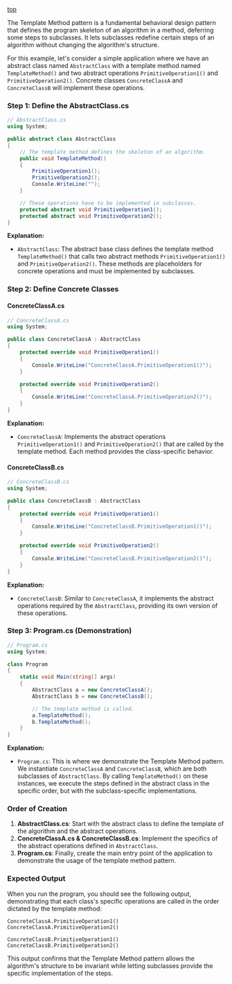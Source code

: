 [top](../README.md)

The Template Method pattern is a fundamental behavioral design pattern that defines the program skeleton of an algorithm in a method, deferring some steps to subclasses. It lets subclasses redefine certain steps of an algorithm without changing the algorithm's structure.

For this example, let's consider a simple application where we have an abstract class named `AbstractClass` with a template method named `TemplateMethod()` and two abstract operations `PrimitiveOperation1()` and `PrimitiveOperation2()`. Concrete classes `ConcreteClassA` and `ConcreteClassB` will implement these operations.

### Step 1: Define the AbstractClass.cs

```csharp
// AbstractClass.cs
using System;

public abstract class AbstractClass
{
    // The template method defines the skeleton of an algorithm.
    public void TemplateMethod()
    {
        PrimitiveOperation1();
        PrimitiveOperation2();
        Console.WriteLine("");
    }

    // These operations have to be implemented in subclasses.
    protected abstract void PrimitiveOperation1();
    protected abstract void PrimitiveOperation2();
}
```

**Explanation:**
- `AbstractClass`: The abstract base class defines the template method `TemplateMethod()` that calls two abstract methods `PrimitiveOperation1()` and `PrimitiveOperation2()`. These methods are placeholders for concrete operations and must be implemented by subclasses.

### Step 2: Define Concrete Classes

#### ConcreteClassA.cs

```csharp
// ConcreteClassA.cs
using System;

public class ConcreteClassA : AbstractClass
{
    protected override void PrimitiveOperation1()
    {
        Console.WriteLine("ConcreteClassA.PrimitiveOperation1()");
    }

    protected override void PrimitiveOperation2()
    {
        Console.WriteLine("ConcreteClassA.PrimitiveOperation2()");
    }
}
```

**Explanation:**
- `ConcreteClassA`: Implements the abstract operations `PrimitiveOperation1()` and `PrimitiveOperation2()` that are called by the template method. Each method provides the class-specific behavior.

#### ConcreteClassB.cs

```csharp
// ConcreteClassB.cs
using System;

public class ConcreteClassB : AbstractClass
{
    protected override void PrimitiveOperation1()
    {
        Console.WriteLine("ConcreteClassB.PrimitiveOperation1()");
    }

    protected override void PrimitiveOperation2()
    {
        Console.WriteLine("ConcreteClassB.PrimitiveOperation2()");
    }
}
```

**Explanation:**
- `ConcreteClassB`: Similar to `ConcreteClassA`, it implements the abstract operations required by the `AbstractClass`, providing its own version of these operations.

### Step 3: Program.cs (Demonstration)

```csharp
// Program.cs
using System;

class Program
{
    static void Main(string[] args)
    {
        AbstractClass a = new ConcreteClassA();
        AbstractClass b = new ConcreteClassB();

        // The template method is called.
        a.TemplateMethod();
        b.TemplateMethod();
    }
}
```

**Explanation:**
- `Program.cs`: This is where we demonstrate the Template Method pattern. We instantiate `ConcreteClassA` and `ConcreteClassB`, which are both subclasses of `AbstractClass`. By calling `TemplateMethod()` on these instances, we execute the steps defined in the abstract class in the specific order, but with the subclass-specific implementations.

### Order of Creation

1. **AbstractClass.cs**: Start with the abstract class to define the template of the algorithm and the abstract operations.
2. **ConcreteClassA.cs & ConcreteClassB.cs**: Implement the specifics of the abstract operations defined in `AbstractClass`.
3. **Program.cs**: Finally, create the main entry point of the application to demonstrate the usage of the template method pattern.

### Expected Output

When you run the program, you should see the following output, demonstrating that each class's specific operations are called in the order dictated by the template method:

```
ConcreteClassA.PrimitiveOperation1()
ConcreteClassA.PrimitiveOperation2()

ConcreteClassB.PrimitiveOperation1()
ConcreteClassB.PrimitiveOperation2()
```

This output confirms that the Template Method pattern allows the algorithm's structure to be invariant while letting subclasses provide the specific implementation of the steps.
